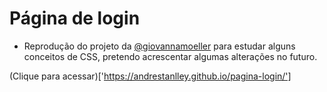 # Página de login
* Reprodução do projeto da [@giovannamoeller](https://github.com/giovannamoeller) para estudar alguns conceitos de CSS, pretendo acrescentar algumas alterações no futuro.

(Clique para acessar)['https://andrestanlley.github.io/pagina-login/']
